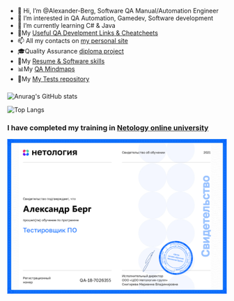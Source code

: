 - 👋 Hi, I’m @Alexander-Berg, Software QA Manual/Automation Engineer
- 👀 I’m interested in QA Automation, Gamedev, Software development
- 🌱 I’m currently learning C# & Java
- 🧶My [Useful QA Develpment Links & Cheatcheets](https://github.com/Alexander-Berg/QA-and-IT-Useful-Links)  
- 📫 All my contacts on [my personal site](https://alexander-berg.github.io/)
- 🎓Quality Assurance [diploma project](https://github.com/Alexander-Berg/Quality-Assurance-Diploma)
- 📑My [Resume & Software skills](https://github.com/Alexander-Berg/A.Berg-Resume)                         
- 📊My [QA Mindmaps](https://github.com/Alexander-Berg/QA-Engineer-Mindmaps#readme)
- 📑My [My Tests repository](https://github.com/Alexander-Berg/TestsRepository)




###
![Anurag's GitHub stats](https://github-readme-stats.vercel.app/api?username=Alexander-Berg&show_icons=true&theme=vision-friendly-dark)

![Top Langs](https://github-readme-stats.vercel.app/api/top-langs/?username=Alexander-Berg&langs_count=9)

### I have completed my training in [Netology online university](https://netology.ru)
![](https://github.com/Alexander-Berg/Alexander-Berg/blob/e23b3a0f28c20f98ee180164a29e22f75c2c074e/source/download.png)






